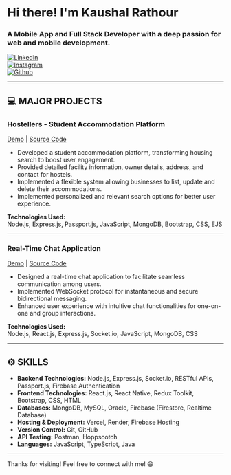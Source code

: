 # Hi there! I'm Kaushal Rathour  
### A Mobile App and Full Stack Developer with a deep passion for web and mobile development.

[![LinkedIn](https://img.shields.io/badge/LinkedIn-kaushalrathour-blue)](https://www.linkedin.com/in/kaushalrathour)  
[![Instagram](https://img.shields.io/badge/Instagram-kaushalrathour__-purple)](https://www.instagram.com/kaushalrathour_)  
[![Github](https://img.shields.io/badge/Github-kaushalrathour-black)](https://github.com/kaushalrathour)  

---

## 💻 MAJOR PROJECTS  

### **Hostellers - Student Accommodation Platform**  
[Demo](https://hostellers.onrender.com) | [Source Code](https://github.com/kaushalrathour/Hostellers)  
- Developed a student accommodation platform, transforming housing search to boost user engagement.  
- Provided detailed facility information, owner details, address, and contact for hostels.  
- Implemented a flexible system allowing businesses to list, update and delete their accommodations.  
- Implemented personalized and relevant search options for better user experience.  

**Technologies Used:**  
Node.js, Express.js, Passport.js, JavaScript, MongoDB, Bootstrap, CSS, EJS  

---

### **Real-Time Chat Application**  
[Demo](https://real-time-chat-app-git-main-kaushal-rathours-projects-b9acca1e.vercel.app/) | [Source Code](https://github.com/kaushalrathour/Real-Time-Chat-App)  
- Designed a real-time chat application to facilitate seamless communication among users.  
- Implemented WebSocket protocol for instantaneous and secure bidirectional messaging.  
- Enhanced user experience with intuitive chat functionalities for one-on-one and group interactions.  

**Technologies Used:**  
Node.js, React.js, Express.js, Socket.io, JavaScript, MongoDB, CSS  

---

## ⚙️ SKILLS  

- **Backend Technologies:** Node.js, Express.js, Socket.io, RESTful APIs, Passport.js, Firebase Authentication  
- **Frontend Technologies:** React.js, React Native, Redux Toolkit, Bootstrap, CSS, HTML  
- **Databases:** MongoDB, MySQL, Oracle, Firebase (Firestore, Realtime Database)  
- **Hosting & Deployment:** Vercel, Render, Firebase Hosting  
- **Version Control:** Git, GitHub  
- **API Testing:** Postman, Hoppscotch  
- **Languages:** JavaScript, TypeScript, Java  

---

Thanks for visiting! Feel free to connect with me! 😄  
